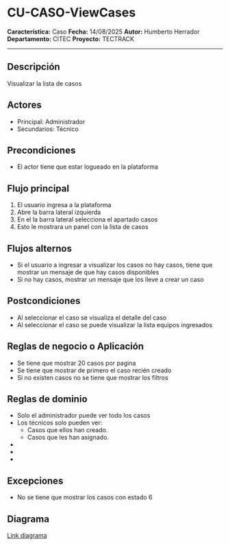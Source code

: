 # CU-CASO-ViewCases

**Característica:** Caso
**Fecha:** 14/08/2025
**Autor:** Humberto Herrador
**Departamento:** CITEC
**Proyecto:** TECTRACK

---
## Descripción
Visualizar la lista de casos

## Actores
- Principal: Administrador
- Secundarios: Técnico

## Precondiciones
- El actor tiene que estar logueado en la plataforma

## Flujo principal
1. El usuario ingresa a la plataforma
2. Abre la barra lateral izquierda 
3. En el la barra lateral selecciona  el apartado casos
4. Esto le mostrara un panel con la lista de casos

## Flujos alternos
- Si el usuario a ingresar a visualizar los casos no hay casos, tiene que mostrar un mensaje de que hay casos disponibles
- Si no hay casos, mostrar un mensaje que los lleve a crear un caso

## Postcondiciones
- Al seleccionar el caso se visualiza el detalle del caso
- Al seleccionar el caso se puede visualizar la lista equipos ingresados

## Reglas de negocio o Aplicación 
- Se tiene que mostrar 20 casos por pagina
- Se tiene que mostrar de primero el caso recién creado
- Si no existen casos no se tiene que mostrar los filtros

## Reglas de dominio
- Solo el administrador puede ver todo los casos
- Los técnicos solo pueden ver: 
	- Casos que ellos han creado.
	- Casos que les han asignado.
- 
- 
-  

## Excepciones
- No se tiene que mostrar los casos con estado 6 

## Diagrama
[Link diagrama](https://app.diagrams.net/#Hgrupotecun-citec-wbeto/portal-tectrack-vite/use-case-diagram/docs/casos-uso/caso/CU-CASO.drawio#%7B%22pageId%22:%2258KHKjolmZH9Jl-Zs60m%22%7D)


<!--stackedit_data:
eyJoaXN0b3J5IjpbLTE1MTY5MDE3NzMsLTIyMDY3NDcsLTE3MT
EwNTc3MDgsLTg4NTk2ODMzOSw0MzIwNTkzNzgsODQ0OTk1NTEx
LDMwMTIyODcyMywxNDk5MzU1ODE5LDg2NDg3MDYzMywtNDE5Mz
AzODI3XX0=
-->